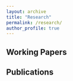 ```yaml
---
layout: archive
title: "Research"
permalink: /research/
author_profile: true
---
```


<h2>Working Papers</h2>

<h2>Publications</h2>
